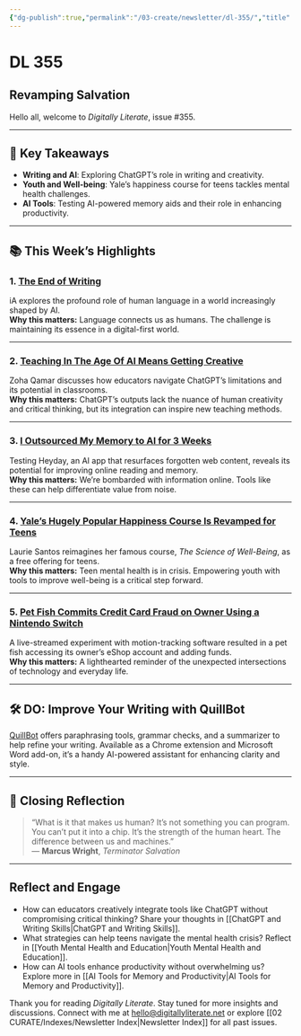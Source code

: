 ```yaml
---
{"dg-publish":true,"permalink":"/03-create/newsletter/dl-355/","title":"Revamping Salvation","tags":["chatgpt","gaming","writing"]}
---
```



# DL 355

## Revamping Salvation

Hello all, welcome to _Digitally Literate_, issue #355.

---

## 🔖 Key Takeaways

- **Writing and AI**: Exploring ChatGPT’s role in writing and creativity.
- **Youth and Well-being**: Yale’s happiness course for teens tackles mental health challenges.
- **AI Tools**: Testing AI-powered memory aids and their role in enhancing productivity.

---

## 📚 This Week’s Highlights

### 1. **[The End of Writing](https://ia.net/topics/the-end-of-writing-ia-on-ai)**  
iA explores the profound role of human language in a world increasingly shaped by AI.  
**Why this matters:** Language connects us as humans. The challenge is maintaining its essence in a digital-first world.  

---

### 2. **[Teaching In The Age Of AI Means Getting Creative](https://fivethirtyeight.com/features/teaching-in-the-age-of-ai-means-getting-creative/)**  
Zoha Qamar discusses how educators navigate ChatGPT’s limitations and its potential in classrooms.  
**Why this matters:** ChatGPT’s outputs lack the nuance of human creativity and critical thinking, but its integration can inspire new teaching methods.

---

### 3. **[I Outsourced My Memory to AI for 3 Weeks](https://www.businessinsider.com/i-outsourced-my-memory-remember-what-you-read-using-ai-2023-1)**  
Testing Heyday, an AI app that resurfaces forgotten web content, reveals its potential for improving online reading and memory.  
**Why this matters:** We’re bombarded with information online. Tools like these can help differentiate value from noise.

---

### 4. **[Yale’s Hugely Popular Happiness Course Is Revamped for Teens](https://www.washingtonpost.com/wellness/2023-01-23/yale-happiness-course-teens/)**  
Laurie Santos reimagines her famous course, _The Science of Well-Being_, as a free offering for teens.  
**Why this matters:** Teen mental health is in crisis. Empowering youth with tools to improve well-being is a critical step forward.

---

### 5. **[Pet Fish Commits Credit Card Fraud on Owner Using a Nintendo Switch](https://www.techspot.com/news/97334-pet-fish-commits-credit-card-fraud-owner-using.html)**  
A live-streamed experiment with motion-tracking software resulted in a pet fish accessing its owner’s eShop account and adding funds.  
**Why this matters:** A lighthearted reminder of the unexpected intersections of technology and everyday life.

---

## 🛠️ DO: Improve Your Writing with QuillBot

[QuillBot](https://quillbot.com/) offers paraphrasing tools, grammar checks, and a summarizer to help refine your writing. Available as a Chrome extension and Microsoft Word add-on, it’s a handy AI-powered assistant for enhancing clarity and style.

---

## 🌟 Closing Reflection

> “What is it that makes us human? It’s not something you can program. You can’t put it into a chip. It’s the strength of the human heart. The difference between us and machines.”  
> — **Marcus Wright**, _Terminator Salvation_

---

## Reflect and Engage

- How can educators creatively integrate tools like ChatGPT without compromising critical thinking? Share your thoughts in [[ChatGPT and Writing Skills\|ChatGPT and Writing Skills]].
- What strategies can help teens navigate the mental health crisis? Reflect in [[Youth Mental Health and Education\|Youth Mental Health and Education]].
- How can AI tools enhance productivity without overwhelming us? Explore more in [[AI Tools for Memory and Productivity\|AI Tools for Memory and Productivity]].

Thank you for reading _Digitally Literate_. Stay tuned for more insights and discussions. Connect with me at [hello@digitallyliterate.net](mailto:hello@digitallyliterate.net) or explore [[02 CURATE/Indexes/Newsletter Index\|Newsletter Index]] for all past issues.
